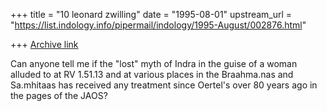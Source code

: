 +++
title = "10 leonard zwilling"
date = "1995-08-01"
upstream_url = "https://list.indology.info/pipermail/indology/1995-August/002876.html"

+++
[Archive link](https://list.indology.info/pipermail/indology/1995-August/002876.html)

Can anyone tell me if the "lost" myth of Indra in the guise of a woman
alluded to at RV 1.51.13 and at various places in the Braahma.nas and
Sa.mhitaas has received any treatment since Oertel's over 80 years ago
in the pages of the JAOS?





